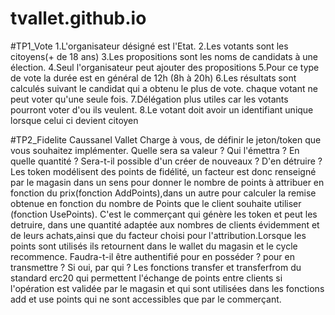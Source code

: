 # tvallet.github.io

#TP1_Vote
1.L'organisateur désigné est l'Etat.
2.Les votants sont les citoyens(+ de 18 ans)
3.Les propositions sont les noms de candidats à une élection.
4.Seul l'organisateur peut ajouter des propositions
5.Pour ce type de vote la durée est en général de 12h (8h à 20h)
6.Les résultats sont calculés suivant le candidat qui a obtenu le plus de vote. chaque votant ne peut voter qu'une seule fois.
7.Délégation plus utiles car les votants pourront voter d'ou ils veulent.
8.Le votant doit avoir un identifiant unique lorsque celui ci devient citoyen


#TP2_Fidelite
Caussanel Vallet Charge à vous, de définir le jeton/token que vous souhaitez implémenter.
Quelle sera sa valeur ?
Qui l'émettra ? En quelle quantité ? Sera-t-il possible d'un créer de nouveaux ? D'en détruire ?
Les token modélisent des points de fidélité, un facteur est donc renseigné par le magasin dans un sens pour donner le nombre de points à attribuer en fonction du prix(fonction AddPoints),dans un autre pour calculer la remise obtenue en fonction du nombre de Points que le client souhaite utiliser (fonction UsePoints). C'est le commerçant qui génère les token et peut les detruire, dans une quantité adaptée aux nombres de clients évidemment et de leurs achats,ainsi que du facteur choisi pour l'attribution.Lorsque les points sont utilisés ils retournent dans le wallet du magasin et le cycle recommence.
Faudra-t-il être authentifié pour en posséder ? pour en transmettre ? Si oui, par qui ?
Les fonctions transfer et transferfrom du standard erc20 qui permettent l'échange de points entre clients si l'opération est validée par le magasin et qui sont utilisées dans les fonctions add et use points qui ne sont accessibles que par le commerçant.
